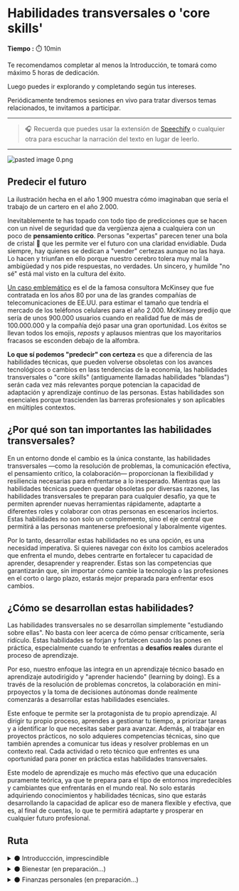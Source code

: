 # Habilidades transversales o 'core skills'

**Tiempo :** ⏱️️ 10min

<!-- El siguiente bloque de comentario se usa también  para mostrar un preview o resumen del program, skill o module en thumbnails de FE (por ejemplo) -->
<!-- preview:start -->
<p>Te recomendamos completar al menos la Introducción, te tomará como máximo 5 horas de dedicación.</p><p>Luego puedes ir explorando y completando según tus intereses.</p><p>Periódicamente tendremos sesiones en vivo para tratar diversos temas relacionados, te invitamos a participar.</p>
<!-- preview:end -->

---

> 🎧 Recuerda que puedes usar la extensión de [Speechify](https://speechify.com/es/extension-de-chrome/) o cualquier otra para escuchar la narración del texto en lugar de leerlo.

---

![pasted image 0.png](https://raw.githubusercontent.com/Laboratoria/digitaljumpstart-curriculum/main/LIF/00_assets/cartero_2000.png)

## Predecir el futuro

La ilustración hecha en el año 1.900 muestra cómo imaginaban que sería el trabajo de un cartero en el año 2.000.

Inevitablemente te has topado con todo tipo de predicciones que se hacen con un nivel de seguridad que da vergüenza ajena a cualquiera con un poco de **pensamiento crítico**. Personas "expertas" parecen tener una bola de cristal 🔮 que les permite ver el futuro con una claridad envidiable. Duda siempre, hay quienes se dedican a "vender" certezas aunque no las haya. Lo hacen y triunfan en ello porque nuestro cerebro tolera muy mal la ambigüedad y nos pide respuestas, no verdades. Un sincero, y humilde "no sé" está mal visto en la cultura del éxito.

[Un caso emblemático](https://archive.nytimes.com/dealbook.nytimes.com/2013/09/02/in-a-new-book-mckinsey-co-isnt-all-roses/) es el de la famosa consultora McKinsey que fue contratada en los años 80 por una de las grandes compañías de telecomunicaciones de EE.UU. para estimar el tamaño que tendría el mercado de los teléfonos celulares para el año 2.000. McKinsey predijo que sería de unos 900.000 usuarios cuando en realidad fue de más de 100.000.000 y la compañía dejó pasar una gran oportunidad. Los éxitos se llevan todos los emojis, *reposts* y aplausos mientras que los mayoritarios fracasos se esconden debajo de la alfombra. 

**Lo que sí podemos "predecir" con certeza** es que a diferencia de las habilidades técnicas, que pueden volverse obsoletas con los avances tecnológicos o cambios en lass tendencias de la economía, las habilidades transversales o "core skills" (antiguamente llamadas habilidades "blandas") serán cada vez más relevantes porque potencian la capacidad de adaptación y aprendizaje continuo de las personas. Estas habilidades son esenciales porque trascienden las barreras profesionales y son aplicables en múltiples contextos.

## ¿Por qué son tan importantes las habilidades transversales?
En un entorno donde el cambio es la única constante, las habilidades transversales —como la resolución de problemas, la comunicación efectiva, el pensamiento crítico, la colaboración— proporcionan la flexibilidad y resiliencia necesarias para enfrentarse a lo inesperado. Mientras que las habilidades técnicas pueden quedar obsoletas por diversas razones, las habilidades transversales te preparan para cualquier desafío, ya que te permiten aprender nuevas herramientas rápidamente, adaptarte a diferentes roles y colaborar con otras personas en escenarios inciertos. Estas habilidades no son solo un complemento, sino el eje central que permitirá a las personas mantenerse prefoesional y laboralmente vigentes.

Por lo tanto, desarrollar estas habilidades no es una opción, es una necesidad imperativa. Si quieres navegar con éxito los cambios acelerados que enfrenta el mundo, debes centrarte en fortalecer tu capacidad de aprender, desaprender y reaprender. Estas son las competencias que garantizarán que, sin importar cómo cambie la tecnología o las profesiones en el corto o largo plazo, estarás mejor preparada para enfrentar esos cambios.

## ¿Cómo se desarrollan estas habilidades?
Las habilidades transversales no se desarrollan simplemente "estudiando sobre ellas". No basta con leer acerca de cómo pensar críticamente, sería ridículo. Estas habilidades se forjan y fortalecen cuando las pones en práctica, especialmente cuando te enfrentas a **desafíos reales** durante el proceso de aprendizaje.

Por eso, nuestro enfoque las integra en un aprendizaje técnico basado en aprendizaje autodirigido y "aprender haciendo" (learning by doing). Es a través de la resolución de problemas concretos, la colaboración en mini-prpoyectos y la toma de decisiones autónomas donde realmente comenzarás a desarrollar estas habilidades esenciales.

Este enfoque te permite ser la protagonista de tu propio aprendizaje. Al dirigir tu propio proceso, aprendes a gestionar tu tiempo, a priorizar tareas y a identificar lo que necesitas saber para avanzar. Además, al trabajar en proyectos prácticos, no solo adquieres competencias técnicas, sino que también aprendes a comunicar tus ideas y resolver problemas en un contexto real. Cada actividad o reto técnico que enfrentes es una oportunidad para poner en práctica estas habilidades transversales.

Este modelo de aprendizaje es mucho más efectivo que una educación puramente teórica, ya que te prepara para el tipo de entornos impredecibles y cambiantes que enfrentarás en el mundo real. No solo estarás adquiriendo conocimientos y habilidades técnicas, sino que estarás desarrollando la capacidad de aplicar eso de manera flexible y efectiva, que es, al final de cuentas, lo que te permitirá adaptarte y prosperar en cualquier futuro profesional.


## Ruta

<details>
<summary>⚫ Introduccción, imprescindible</summary>

Diseñada para darte una visión clara del enfoque con el que tratamos el tema. En menos de 5 horas en total, explorarás los aspectos introductorios de varias rutas que posteriormente desarrollaremos.

Conocimiento fundamental en formato de lecturas, videos, etc. + reflexión y participación en comentarios y foros de discusión. 

Lo que aprenderás:

1. La, cada vez mayor, relevancia de las habilidades transversales.
2. El rol del autoconocimiento.
3. Una revisión al concepto de "trabajo en equipo".
4. El bienestar como requisito para el aprendizaje y el desempeño en general.

</details>

<details>
<summary>⚫ Bienestar (en preparación...)</summary>

(En preparación...)

</details>

<details>
<summary>⚫ Finanzas personales (en preparación...)</summary>

(En preparación...)

</details>
